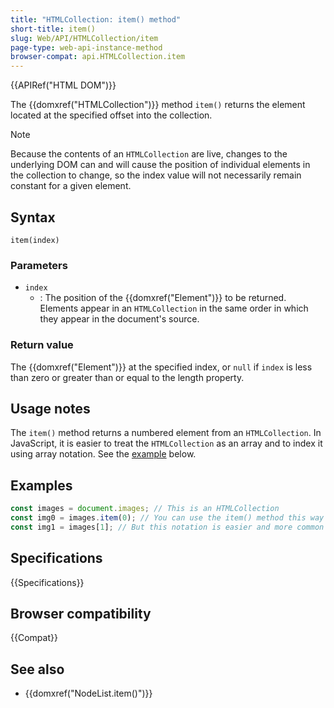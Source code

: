 ```yaml
---
title: "HTMLCollection: item() method"
short-title: item()
slug: Web/API/HTMLCollection/item
page-type: web-api-instance-method
browser-compat: api.HTMLCollection.item
---
```


{{APIRef("HTML DOM")}}

The {{domxref("HTMLCollection")}} method `item()`
returns the element located at the specified offset into the collection.

> [!NOTE]
> Because the contents of an `HTMLCollection` are
> live, changes to the underlying DOM can and will cause the position of individual
> elements in the collection to change, so the index value will not necessarily remain
> constant for a given element.

## Syntax

```js-nolint
item(index)
```

### Parameters

- `index`
  - : The position of the {{domxref("Element")}} to be returned. Elements appear in an
    `HTMLCollection` in the same order in which they appear in the document's
    source.

### Return value

The {{domxref("Element")}} at the specified index, or `null` if
`index` is less than zero or greater than or equal to the length property.

## Usage notes

The `item()` method returns a numbered element from an
`HTMLCollection`. In JavaScript, it is easier to treat the
`HTMLCollection` as an array and to index it using array notation. See the
[example](#examples) below.

## Examples

```js
const images = document.images; // This is an HTMLCollection
const img0 = images.item(0); // You can use the item() method this way
const img1 = images[1]; // But this notation is easier and more common
```

## Specifications

{{Specifications}}

## Browser compatibility

{{Compat}}

## See also

- {{domxref("NodeList.item()")}}

